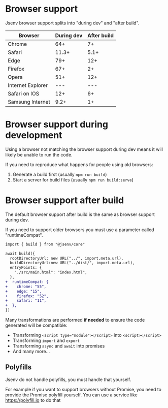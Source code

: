 # Browser support

Jsenv browser support splits into "during dev" and "after build".

| Browser           | During dev | After build |
| ----------------- | ---------- | ----------- |
| Chrome            | 64+        | 7+          |
| Safari            | 11.3+      | 5.1+        |
| Edge              | 79+        | 12+         |
| Firefox           | 67+        | 2+          |
| Opera             | 51+        | 12+         |
| Internet Explorer | ---        | ---         |
| Safari on IOS     | 12+        | 6+          |
| Samsung Internet  | 9.2+       | 1+          |

# Browser support during development

Using a browser not matching the browser support during dev means it will likely be unable to run the code.

If you need to reproduce what happens for people using old browsers:

1. Generate a build first (usually `npm run build`)
2. Start a server for build files (usually `npm run build:serve`)

# Browser support after build

The default browser support after build is the same as browser support during dev.

If you need to support older browsers you must use a parameter called "runtimeCompat".

```diff
import { build } from "@jsenv/core"

await build({
  rootDirectoryUrl: new URL("../", import.meta.url),
  buildDirectoryUrl:new URL("../dist/", import.meta.url),
  entryPoints: {
    "./src/main.html": "index.html",
  },
+  runtimeCompat: {
+    chrome: "55",
+    edge: "15",
+    firefox: "52",
+    safari: "11",
+  },
})
```

Many transformations are performed **if needed** to ensure the code generated will be compatible:

- Transforming `<script type="module"></script>` into `<script></script>`
- Transforming `import` and `export`
- Transforming `async` and `await` into promises
- And many more...

## Polyfills

Jsenv do not handle polyfills, you must handle that yourself.

For example if you want to support browsers without Promise, you need to provide the Promise polyfill yourself. You can use a service like https://polyfill.io to do that
